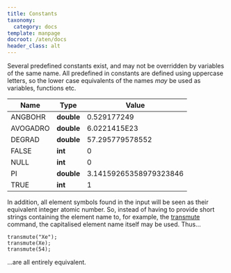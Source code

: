 ```yaml
---
title: Constants
taxonomy:
  category: docs
template: manpage
docroot: /aten/docs
header_class: alt
---
```


Several predefined constants exist, and may not be overridden by variables of the same name. All predefined in constants are defined using uppercase letters, so the lower case equivalents of the names _may_ be used as variables, functions etc.

| Name | Type | Value |
|------|------|-------| 
| ANGBOHR | **double** | 0.529177249 |
| AVOGADRO | **double** | 6.0221415E23 |
| DEGRAD | **double** | 57.295779578552 |
| FALSE | **int** | 0 |
| NULL | **int** | 0 |
| PI | **double** | 3.14159265358979323846 |
| TRUE | **int** | 1 |

In addition, all element symbols found in the input will be seen as their equivalent integer atomic number. So, instead of having to provide short strings containing the element name to, for example, the [transmute](/aten/docs/scripting/commands/build#transmute) command, the capitalised element name itself may be used. Thus...

```
transmute("Xe");
transmute(Xe);
transmute(54);
```

...are all entirely equivalent.

